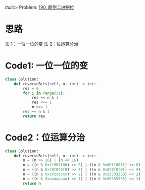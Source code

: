 _Italic_> Problem: [190. 颠倒二进制位](https://leetcode.cn/problems/reverse-bits/description/)

# 思路

法 1：一位一位的变
法 2：位运算分治

# Code1: 一位一位的变

```Python
class Solution:
    def reverseBits(self, n: int) -> int:
        res = 0
        for i in range(31):
            res += n & 1
            res <<= 1
            n >>= 1
        res += n & 1
        return res
```

# Code2：位运算分治

```Python
class Solution:
    def reverseBits(self, n: int) -> int:
        n = (n >> 16) | (n << 16)
        n = ((n & 0xff00ff00) >> 8) | ((n & 0x00ff00ff) << 8)
        n = ((n & 0xf0f0f0f0) >> 4) | ((n & 0x0f0f0f0f) << 4)
        n = ((n & 0xcccccccc) >> 2) | ((n & 0x33333333) << 2)
        n = ((n & 0xaaaaaaaa) >> 1) | ((n & 0x55555555) << 1)
        return n
```
